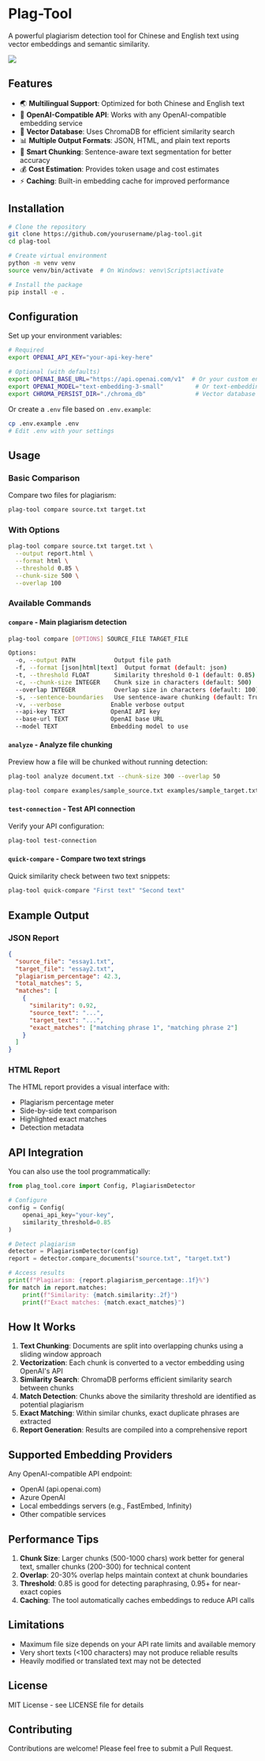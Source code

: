 # Plag-Tool

A powerful plagiarism detection tool for Chinese and English text using vector embeddings and semantic similarity.

![](./docs/screenshot.png)

## Features

- 🌏 **Multilingual Support**: Optimized for both Chinese and English text
- 🔌 **OpenAI-Compatible API**: Works with any OpenAI-compatible embedding service
- 💾 **Vector Database**: Uses ChromaDB for efficient similarity search
- 📊 **Multiple Output Formats**: JSON, HTML, and plain text reports
- 🎯 **Smart Chunking**: Sentence-aware text segmentation for better accuracy
- 💰 **Cost Estimation**: Provides token usage and cost estimates
- ⚡ **Caching**: Built-in embedding cache for improved performance

## Installation

```bash
# Clone the repository
git clone https://github.com/yourusername/plag-tool.git
cd plag-tool

# Create virtual environment
python -m venv venv
source venv/bin/activate  # On Windows: venv\Scripts\activate

# Install the package
pip install -e .
```

## Configuration

Set up your environment variables:

```bash
# Required
export OPENAI_API_KEY="your-api-key-here"

# Optional (with defaults)
export OPENAI_BASE_URL="https://api.openai.com/v1"  # Or your custom endpoint
export OPENAI_MODEL="text-embedding-3-small"         # Or text-embedding-3-large
export CHROMA_PERSIST_DIR="./chroma_db"              # Vector database location
```

Or create a `.env` file based on `.env.example`:

```bash
cp .env.example .env
# Edit .env with your settings
```

## Usage

### Basic Comparison

Compare two files for plagiarism:

```bash
plag-tool compare source.txt target.txt
```

### With Options

```bash
plag-tool compare source.txt target.txt \
  --output report.html \
  --format html \
  --threshold 0.85 \
  --chunk-size 500 \
  --overlap 100
```

### Available Commands

#### `compare` - Main plagiarism detection

```bash
plag-tool compare [OPTIONS] SOURCE_FILE TARGET_FILE

Options:
  -o, --output PATH           Output file path
  -f, --format [json|html|text]  Output format (default: json)
  -t, --threshold FLOAT       Similarity threshold 0-1 (default: 0.85)
  -c, --chunk-size INTEGER    Chunk size in characters (default: 500)
  --overlap INTEGER           Overlap size in characters (default: 100)
  -s, --sentence-boundaries   Use sentence-aware chunking (default: True)
  -v, --verbose              Enable verbose output
  --api-key TEXT             OpenAI API key
  --base-url TEXT            OpenAI base URL
  --model TEXT               Embedding model to use
```

#### `analyze` - Analyze file chunking

Preview how a file will be chunked without running detection:

```bash
plag-tool analyze document.txt --chunk-size 300 --overlap 50

plag-tool compare examples/sample_source.txt examples/sample_target.txt -t 0.75
```

#### `test-connection` - Test API connection

Verify your API configuration:

```bash
plag-tool test-connection
```

#### `quick-compare` - Compare two text strings

Quick similarity check between two text snippets:

```bash
plag-tool quick-compare "First text" "Second text"
```

## Example Output

### JSON Report
```json
{
  "source_file": "essay1.txt",
  "target_file": "essay2.txt",
  "plagiarism_percentage": 42.3,
  "total_matches": 5,
  "matches": [
    {
      "similarity": 0.92,
      "source_text": "...",
      "target_text": "...",
      "exact_matches": ["matching phrase 1", "matching phrase 2"]
    }
  ]
}
```

### HTML Report
The HTML report provides a visual interface with:
- Plagiarism percentage meter
- Side-by-side text comparison
- Highlighted exact matches
- Detection metadata

## API Integration

You can also use the tool programmatically:

```python
from plag_tool.core import Config, PlagiarismDetector

# Configure
config = Config(
    openai_api_key="your-key",
    similarity_threshold=0.85
)

# Detect plagiarism
detector = PlagiarismDetector(config)
report = detector.compare_documents("source.txt", "target.txt")

# Access results
print(f"Plagiarism: {report.plagiarism_percentage:.1f}%")
for match in report.matches:
    print(f"Similarity: {match.similarity:.2f}")
    print(f"Exact matches: {match.exact_matches}")
```

## How It Works

1. **Text Chunking**: Documents are split into overlapping chunks using a sliding window approach
2. **Vectorization**: Each chunk is converted to a vector embedding using OpenAI's API
3. **Similarity Search**: ChromaDB performs efficient similarity search between chunks
4. **Match Detection**: Chunks above the similarity threshold are identified as potential plagiarism
5. **Exact Matching**: Within similar chunks, exact duplicate phrases are extracted
6. **Report Generation**: Results are compiled into a comprehensive report

## Supported Embedding Providers

Any OpenAI-compatible API endpoint:
- OpenAI (api.openai.com)
- Azure OpenAI
- Local embeddings servers (e.g., FastEmbed, Infinity)
- Other compatible services

## Performance Tips

1. **Chunk Size**: Larger chunks (500-1000 chars) work better for general text, smaller chunks (200-300) for technical content
2. **Overlap**: 20-30% overlap helps maintain context at chunk boundaries
3. **Threshold**: 0.85 is good for detecting paraphrasing, 0.95+ for near-exact copies
4. **Caching**: The tool automatically caches embeddings to reduce API calls

## Limitations

- Maximum file size depends on your API rate limits and available memory
- Very short texts (<100 characters) may not produce reliable results
- Heavily modified or translated text may not be detected

## License

MIT License - see LICENSE file for details

## Contributing

Contributions are welcome! Please feel free to submit a Pull Request.
